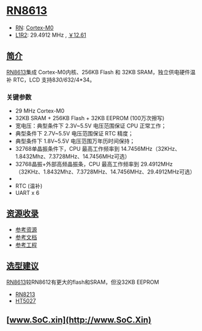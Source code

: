 ﻿# [RN8613](https://doc.soc.xin/RN8613)

* [RN](http://www.renergy-me.cn/cn/index.php): [Cortex-M0](https://github.com/SoCXin/Cortex)
* [L1R2](https://github.com/SoCXin/Level): 29.4912 MHz , [￥12.61](https://item.szlcsc.com/178578.html)

## [简介](https://github.com/SoCXin/RN8613/wiki)

[RN8613](https://www.whxy.com/product/detail/1)集成 Cortex-M0内核、256KB Flash 和 32KB SRAM，独立供电硬件温补 RTC，LCD 支持8*30/6*32/4*34。

### 关键参数

* 29 MHz Cortex-M0
* 32KB SRAM + 256KB Flash + 32KB EEPROM (100万次擦写)
* 宽电压：典型条件下 2.3V~5.5V 电压范围保证 CPU 正常工作；
* 典型条件下 2.7V~5.5V 电压范围保证 RTC 精度；
* 典型条件下 1.8V~5.5V 电压范围万年历时间保持；
* 32768单晶振条件下，CPU 最高工作频率到 14.7456MHz（32KHz、1.8432Mhz、7.3728MHz、14.7456MHz可选）
* 32768晶振+外部高频晶振条，CPU 最高工作频率到 29.4912MHz（32KHz、1.8432Mhz、7.3728MHz、14.7456MHz、29.4912MHz可选）
*
* RTC (温补)
* UART x 6


## [资源收录](https://github.com/SoCXin)

* [参考资源](src/)
* [参考文档](docs/)
* [参考工程](project/)

## [选型建议](https://github.com/SoCXin/RN8613)

[RN8613](https://item.szlcsc.com/178578.html)较RN8612有更大的flash和SRAM，但没32KB EEPROM

* [RN8213](https://github.com/SoCXin/RN8213)
* [HT5027](https://github.com/SoCXin/HT5027)


## [www.SoC.xin](http://www.SoC.Xin)
